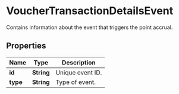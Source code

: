 

# VoucherTransactionDetailsEvent

Contains information about the event that triggers the point accrual.

## Properties

| Name | Type | Description |
|------------ | ------------- | ------------- |
|**id** | **String** | Unique event ID. |
|**type** | **String** | Type of event. |




